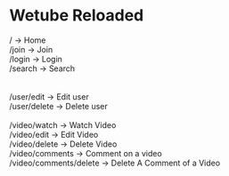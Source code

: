 # Wetube Reloaded

/                           -> Home                         <br>
/join                       -> Join                         <br>
/login                      -> Login                        <br>
/search                     -> Search                       <br>
                            <br>                
/user/edit                  -> Edit user                    <br>
/user/delete                -> Delete user                  <br>
                            <br>
/video/watch                -> Watch Video                  <br>
/video/edit                 -> Edit Video                   <br>
/video/delete               -> Delete Video                 <br>
/video/comments             -> Comment on a video           <br>
/video/comments/delete      -> Delete A Comment of a Video  <br>